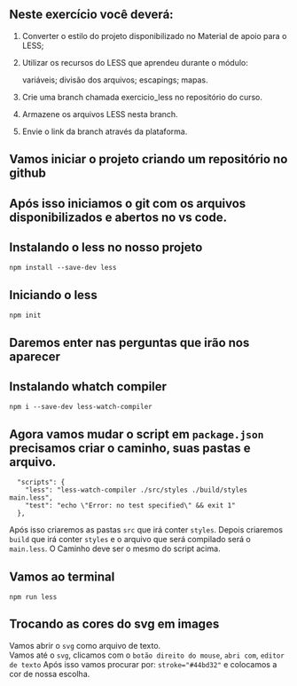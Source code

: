 ## Neste exercício você deverá:

1. Converter o estilo do projeto disponibilizado no Material de apoio para o LESS;
2. Utilizar os recursos do LESS que aprendeu durante o módulo:

   variáveis;
   divisão dos arquivos;
   escapings;
   mapas.

3. Crie uma branch chamada exercicio_less no repositório do curso.
4. Armazene os arquivos LESS nesta branch.
5. Envie o link da branch através da plataforma.

## Vamos iniciar o projeto criando um repositório no github

## Após isso iniciamos o git com os arquivos disponibilizados e abertos no vs code.

## Instalando o less no nosso projeto

```
npm install --save-dev less
```

## Iniciando o less

```
npm init
```

## Daremos enter nas perguntas que irão nos aparecer

## Instalando whatch compiler

```
npm i --save-dev less-watch-compiler
```

## Agora vamos mudar o script em `package.json` precisamos criar o caminho, suas pastas e arquivo.

```
  "scripts": {
    "less": "less-watch-compiler ./src/styles ./build/styles main.less",
    "test": "echo \"Error: no test specified\" && exit 1"
  },
```

Após isso criaremos as pastas `src` que irá conter `styles`. Depois criaremos `build` que irá conter `styles` e o arquivo que será compilado será o `main.less`. O Caminho deve ser o mesmo do script acima.

## Vamos ao terminal

```
npm run less
```
## Trocando as cores do svg em images
Vamos abrir o ```svg``` como arquivo de texto.  
Vamos até o ```svg```, clicamos com o ```botão direito do mouse```, ```abri com```, ```editor de texto```
Após isso vamos procurar por: ```stroke="#44bd32"``` e colocamos a cor de nossa escolha.

